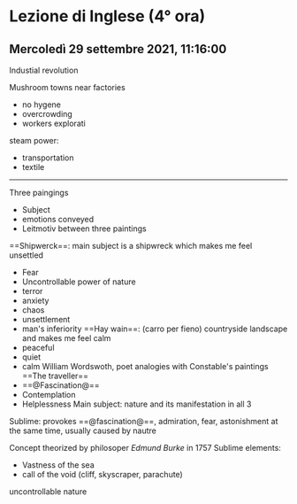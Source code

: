 # Lezione di Inglese (4° ora)
## Mercoledì 29 settembre 2021, 11:16:00

Industial revolution

Mushroom towns near factories
* no hygene
* overcrowding
* workers explorati


steam power:
* transportation
* textile

---

Three paingings
* Subject
* emotions conveyed
* Leitmotiv between three paintings

==Shipwerck==:
main subject is a shipwreck which makes me feel unsettled
* Fear 
* Uncontrollable power of nature
* terror
* anxiety
* chaos
* unsettlement
* man's inferiority
==Hay wain==: (carro per fieno)
countryside landscape and makes me feel calm
* peaceful
* quiet
* calm
William Wordswoth, poet analogies with Constable's paintings
==The traveller==
* ==@Fascination@==
* Contemplation
* Helplessness
Main subject: nature and its manifestation in all 3



Sublime: provokes ==@fascination@==, admiration, fear, astonishment at the same time, usually caused by nautre
 
 Concept theorized by philosoper _Edmund Burke_ in $1757$
Sublime elements:
* Vastness of the sea
* call of the void (cliff, skyscraper, parachute)

uncontrollable nature
<!--stackedit_data:
eyJoaXN0b3J5IjpbLTE5Mzc1NzE0MTQsLTE1NjY0NDg4OTAsLT
IyMzcwMTY1MCwtODQ4ODAwNDkyXX0=
-->